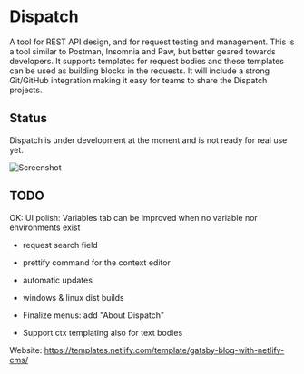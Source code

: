 # Dispatch

A tool for REST API design, and for request testing and management. This is a tool similar to Postman, Insomnia and Paw, but better geared towards developers. It supports templates for request bodies and these templates can be used as building blocks in the requests. It will include a strong Git/GitHub integration making it easy for teams to share the Dispatch projects.

## Status

Dispatch is under development at the monent and is not ready for real use yet.

![Screenshot](https://i.imgur.com/7AHNyCT.png)

## TODO

OK: UI polish: Variables tab can be improved when no variable nor environments exist

<!--
- add File menu
- add Request/Auth menu with the current context menu items
- "New Request" adds the request to a random position in the list
-->

- request search field
- prettify command for the context editor
- automatic updates
- windows & linux dist builds
- Finalize menus: add "About Dispatch"

- Support ctx templating also for text bodies

Website: https://templates.netlify.com/template/gatsby-blog-with-netlify-cms/
